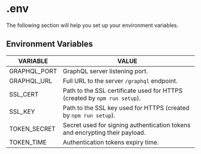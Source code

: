 # .env

The following section will help you set up your environment variables.

## Environment Variables

|VARIABLE|VALUE|
|--------|-----|
|GRAPHQL_PORT|GraphQL server listening port.|
|GRAPHQL_URL|Full URL to the server `/graphql` endpoint.|
|SSL_CERT|Path to the SSL certificate used for HTTPS (created by `npm run setup`).|
|SSL_KEY|Path to the SSL key used for HTTPS (created by `npm run setup`).|
|TOKEN_SECRET|Secret used for signing authentication tokens and encrypting their payload.|
|TOKEN_TIME|Authentication tokens expiry time.|

